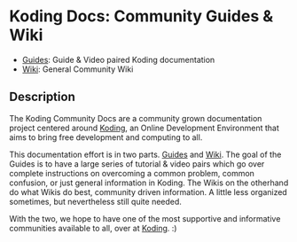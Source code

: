 

# Koding Docs: Community Guides & Wiki

- [Guides](https://koding.github.io/docs):
  Guide & Video paired Koding documentation
- [Wiki](https://github.com/koding/docs/wiki):
  General Community Wiki



## Description

The Koding Community Docs are a community grown documentation project centered
around [Koding](https://koding.com), an Online Development Environment that
aims to bring free development and computing to all.

This documentation effort is in two parts.
[Guides](http://koding.github.io/docs) and
[Wiki](https://github.com/koding/docs/wiki). The goal of
the Guides is to have a large series of tutorial & video pairs which go over
complete instructions on overcoming a common problem, common
confusion, or just general information in Koding. The Wikis on the otherhand
do what Wikis do best, community driven information. A little less organized
sometimes, but nevertheless still quite needed.

With the two, we hope to have one of the most supportive and informative
communities available to all, over at [Koding](https://koding.com). :)